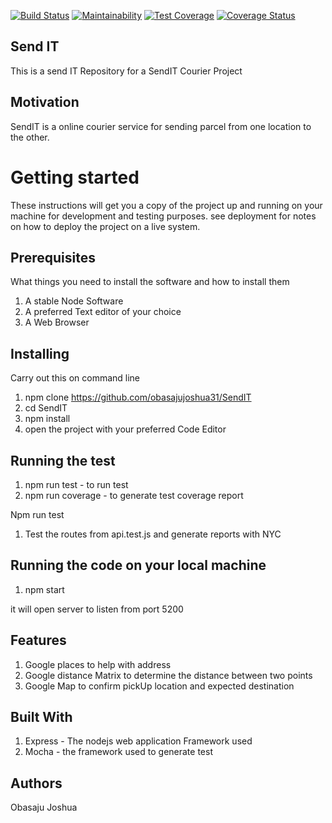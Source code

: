 

[![Build Status](https://travis-ci.org/obasajujoshua31/SendIT.svg?branch=develop)](https://travis-ci.org/obasajujoshua31/SendIT) [![Maintainability](https://api.codeclimate.com/v1/badges/014ab05de2a59ad994f9/maintainability)](https://codeclimate.com/github/obasajujoshua31/SendIT/maintainability) [![Test Coverage](https://api.codeclimate.com/v1/badges/014ab05de2a59ad994f9/test_coverage)](https://codeclimate.com/github/obasajujoshua31/SendIT/test_coverage) [![Coverage Status](https://coveralls.io/repos/github/obasajujoshua31/SendIT/badge.svg?branch=master)](https://coveralls.io/github/obasajujoshua31/SendIT?branch=master)


## Send IT
This is a send IT Repository for a SendIT Courier Project

## Motivation 
SendIT is a online courier service for sending parcel from one location to the other. 

# Getting started
These instructions will get you a copy of the project up and running on your machine for development and testing purposes. 
see deployment for notes on how to deploy the project on a live system.


## Prerequisites
What things you need to install the software and how to install them

1. A stable Node Software
2. A preferred Text editor of your choice
3. A Web Browser

## Installing 
Carry out this on command line
1. npm clone https://github.com/obasajujoshua31/SendIT
2. cd SendIT
3. npm install
4. open the project with your preferred Code Editor

## Running the test
1. npm run test - to run test
2. npm run coverage - to generate test coverage report

Npm run test
1. Test the routes from api.test.js and generate reports with NYC

## Running the code on your local machine
1. npm start 

it will open server to listen from port 5200

## Features 
1. Google places to help with address
2. Google distance Matrix to determine the distance between two points
3. Google Map to confirm pickUp location and expected destination

## Built With
1. Express - The nodejs web application Framework used
2. Mocha - the framework used to generate test

## Authors 
Obasaju Joshua



